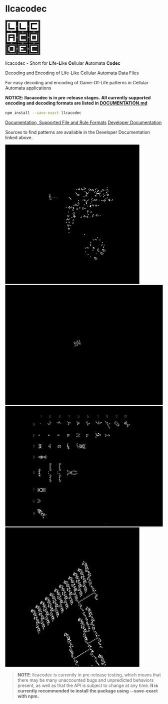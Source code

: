 # llcacodec

![llacodec logo](assets/logo/llcacodec_logo_112x112.png)

llcacodec - Short for **L**ife-**L**ike **C**ellular **A**utomata **Codec**

Decoding and Encoding of Life-Like Cellular Automata Data Files

For easy decoding and encoding of Game-Of-Life patterns in Cellular Automata applications

**NOTICE: llacacodec is in pre-release stages.**
**All currently supported encoding and decoding formats are listed in [DOCUMENTATION.md](DOCUMENTATION.md)**

```bash
npm install --save-exact llcacodec
```

[Documentation, Supported File and Rule Formats](DOCUMENTATION.md)
[Developer Documentation](DEV_DOCUMENTATION.md)

Sources to find patterns are available in the Developer Documentation linked above.

![sawtooth](assets/sawtooth.gif)
![max](assets/max.gif)
![ships](assets/ships.gif)
![dendrite](assets/dendrite.gif)

> **NOTE**: llcacodec is currently in pre-release testing, which means that there may be many unaccounted bugs and
> unpredicted behaviors present, as well as that the API is subject to change at any time.
> **It is currently recommended to install the package using --save-exact with npm.**
